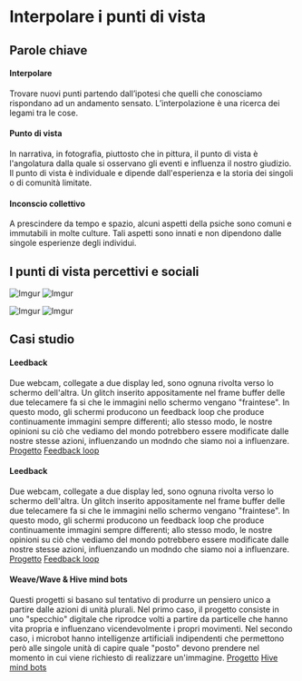 # Interpolare i punti di vista #


## Parole chiave ##
#### Interpolare ####
Trovare nuovi punti partendo dall’ipotesi che quelli che conosciamo rispondano ad un andamento sensato. L’interpolazione è una ricerca dei legami tra le cose.
#### Punto di vista ####
In narrativa, in fotografia, piuttosto che in pittura, il punto di vista è l'angolatura dalla quale si osservano gli eventi e influenza il nostro giudizio. Il punto di vista è individuale e dipende dall'esperienza e la storia dei singoli o di comunità limitate.
#### Inconscio collettivo ####
A prescindere da tempo e spazio, alcuni aspetti della psiche sono comuni e immutabili in molte culture. Tali aspetti sono innati e non dipendono dalle singole esperienze degli individui.


## I punti di vista percettivi e sociali ##
![Imgur](https://i.imgur.com/OSGtW5v.jpg)
![Imgur](https://i.imgur.com/yvqYvZY.jpg)

![Imgur](https://i.imgur.com/3pdSrVt.jpg)
![Imgur](https://i.imgur.com/6GVZEfH.jpg)


## Casi studio ##

#### Leedback ####
Due webcam, collegate a due display led, sono ognuna rivolta verso lo schermo dell'altra. Un glitch inserito appositamente nel frame buffer delle due telecamere fa si che le immagini nello schermo vengano "fraintese". In questo modo, gli schermi producono un feedback loop che produce continuamente immagini sempre differenti; allo stesso modo, le nostre opinioni su ciò che vediamo del mondo potrebbero essere modificate dalle nostre stesse azioni, influenzando un modndo che siamo noi a influenzare.
[Progetto](https://vimeo.com/153768243)
[Feedback loop](https://www.youtube.com/watch?v=OWnC9tSA3iA)

#### Leedback ####
Due webcam, collegate a due display led, sono ognuna rivolta verso lo schermo dell'altra. Un glitch inserito appositamente nel frame buffer delle due telecamere fa si che le immagini nello schermo vengano "fraintese". In questo modo, gli schermi producono un feedback loop che produce continuamente immagini sempre differenti; allo stesso modo, le nostre opinioni su ciò che vediamo del mondo potrebbero essere modificate dalle nostre stesse azioni, influenzando un modndo che siamo noi a influenzare.
[Progetto](https://vimeo.com/153768243)
[Feedback loop](https://www.youtube.com/watch?v=OWnC9tSA3iA)

#### Weave/Wave & Hive mind bots ####
Questi progetti si basano sul tentativo di produrre un pensiero unico a partire dalle azioni di unità plurali. Nel primo caso, il progetto consiste in uno "specchio" digitale che riprodce volti a partire da particelle che hanno vita propria e influenzano vicendevolmente i propri movimenti. Nel secondo caso, i microbot hanno intelligenze artificiali indipendenti che permettono però alle singole unità di capire quale "posto" devono prendere nel momento in cui viene richiesto di realizzare un'immagine.
[Progetto](https://vimeo.com/206387513)
[Hive mind bots](https://www.youtube.com/watch?v=7YoM-21hWRw)
